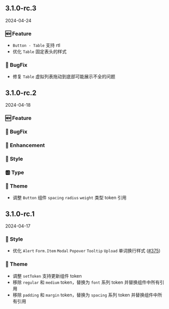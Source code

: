 ## 3.1.0-rc.3

2024-04-24

### 🆕 Feature
- `Button - Table` 支持 rtl
- 优化 `Table` 固定表头的样式

### 🐞 BugFix
- 修复 `Table` 虚拟列表拖动到底部可能展示不全的问题


## 3.1.0-rc.2
2024-04-18

### 🆕 Feature

### 🐞 BugFix

### 💎 Enhancement

### 💅 Style

### 🆎 Type

### 🎨 Theme

- 调整 `Button` 组件 `spacing` `radius` `weight` 类型 token 引用

## 3.1.0-rc.1
2024-04-17

### 💅 Style
- 优化 `Alert` `Form.Item` `Modal` `Popover` `Tooltip` `Upload` 单词换行样式 ([#375](https://github.com/sheinsight/shineout-next/pull/375))

### 🎨 Theme

- 调整 `setToken` 支持更新组件 token
- 移除 `regular` 和 `medium` token，替换为 `font` 系列 token 并替换组件中所有引用
- 移除 `padding` 和 `margin` token，替换为 `spacing` 系列 token 并替换组件中所有引用
